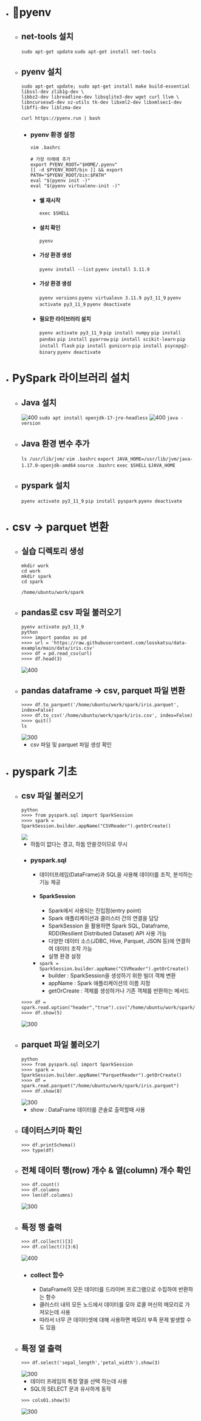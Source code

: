 - # pyenv
	- ## net-tools 설치
		`sudo apt-get update`
		`sudo apt-get install net-tools`
	- ## pyenv 설치
		```
		sudo apt-get update; sudo apt-get install make build-essential libssl-dev zlib1g-dev \
		libbz2-dev libreadline-dev libsqlite3-dev wget curl llvm \
		libncursesw5-dev xz-utils tk-dev libxml2-dev libxmlsec1-dev libffi-dev liblzma-dev
		```
		`curl https://pyenv.run | bash`
		- ### pyenv 환경 설정
			```
			vim .bashrc
			
			# 가장 아래에 추가
			export PYENV_ROOT="$HOME/.pyenv"
			[[ -d $PYENV_ROOT/bin ]] && export PATH="$PYENV_ROOT/bin:$PATH"
			eval "$(pyenv init -)"
			eval "$(pyenv virtualenv-init -)"
			```
			- #### 쉘 재시작
				`exec $SHELL`
			- #### 설치 확인
				`pyenv`
			- #### 가상 환경 생성
				`pyenv install --list`
				`pyenv install 3.11.9`
			- #### 가상 환경 생성
				`pyenv versions`
				`pyenv virtualevn 3.11.9 py3_11_9`
				`pyenv activate py3_11_9`
				`pyenv deactivate`
			- #### 필요한 라이브러리 설치
				`pyenv activate py3_11_9`
				`pip install numpy`
				`pip install pandas`
				`pip install pyarrow`
				`pip install scikit-learn`
				`pip install flask`
				`pip install gunicorn`
				`pip install psycopg2-binary`
				`pyenv deactivate`
- # PySpark 라이브러리 설치
	- ## Java 설치
		![400](https://i.imgur.com/B8yIit8.png)
		`sudo apt install openjdk-17-jre-headless`
		![400](https://i.imgur.com/6YIcPH3.png)
		`java -version`
	- ## Java 환경 변수 추가
		`ls /usr/lib/jvm/`
		`vim .bashrc`
		`export JAVA_HOME=/usr/lib/jvm/java-1.17.0-openjdk-amd64`
		`source .bashrc`
		`exec $SHELL`
		`$JAVA_HOME`
	- ## pyspark 설치
		`pyenv activate py3_11_9`
		`pip install pyspark`
		`pyenv deactivate`
- #  csv -> parquet 변환
	- ## 실습 디렉토리 생성
		```
		mkdir work
		cd work
		mkdir spark
		cd spark
		
		/home/ubuntu/work/spark
		```
	- ## pandas로 csv 파일 불러오기
		```
		pyenv activate py3_11_9
		python
		>>>> import pandas as pd
		>>>> url = 'https://raw.githubusercontent.com/losskatsu/data-example/main/data/iris.csv'
		>>>> df = pd.read_csv(url)
		>>>> df.head(3)
		```
		![400](https://i.imgur.com/x1pItRJ.png)
	- ## pandas dataframe -> csv, parquet 파일 변환
		```
		>>>> df.to_parquet('/home/ubuntu/work/spark/iris.parquet', index=False)
		>>>> df.to_csv('/home/ubuntu/work/spark/iris.csv', index=False)
		>>>> quit()
		ls
		```
		![300](https://i.imgur.com/Xv1rumC.png)
		- csv 파일 및 parquet 파일 생성 확인
- # pyspark 기초
	- ## csv 파일 불러오기
		```
		python
		>>>> from pyspark.sql import SparkSession
		>>>> spark = SparkSession.builder.appName("CSVReader").getOrCreate()
		```
		![](https://i.imgur.com/XxzurvD.png)
		- 하둡이 없다는 경고, 하둡 안쓸것이므로 무시
		- ### pyspark.sql
			- 데이터프레임(DataFrame)과 SQL을 사용해 데이터를 조작, 분석하는 기능 제공
			- #### SparkSession
				- Spark에서 사용되는 진입점(entry point)
				- Spark 애플리케이션과 클러스터 간의 연결을 담당
				- SparkSession 을 활용하면 Spark SQL, Dataframe, RDD(Resilient Distributed Dataset) API 사용 가능
				- 다양한 데이터 소스(JDBC, Hive, Parquet, JSON 등)에 연결하여 데이터 조작 가능
				- 실행 환경 설정
			- `spark = SparkSession.builder.appName("CSVReader").getOrCreate()`
				- builder : SparkSession을 생성하기 위한 빌더 객체 변환
				- appName : Spark 애플리케이션의 이름 지정
				- getOrCreate : 객체를 생성하거나 기존 객체를 반환하는 메서드
		```
		>>>> df = spark.read.option("header","true").csv("/home/ubuntu/work/spark/iris.csv")
		>>>> df.show(5)
		```
		![300](https://i.imgur.com/GOKszaE.png)
	- ## parquet 파일 불러오기
		```
		python
		>>>> from pyspark.sql import SparkSession
		>>>> spark = SparkSession.builder.appName("ParquetReader").getOrCreate()
		>>>> df = spark.read.parquet("/home/ubuntu/work/spark/iris.parquet")
		>>>> df.show(8)
		```
		![300](https://i.imgur.com/adVtpYp.png)
		- show : DataFrame 데이터를 콘솔로 출력할때 사용
	- ## 데이터스키마 확인
		```
		>>> df.printSchema()  
		>>> type(df)
		```
	- ## 전체 데이터 행(row) 개수 & 열(column) 개수 확인
		```
		>>> df.count()
		>>> df.columns
		>>> len(df.columns)
		```
		![300](https://i.imgur.com/soEVnKp.png)
	- ## 특정 행 출력
		```
		>>> df.collect()[3]
		>>> df.collect()[3:6]
		```
		![400](https://i.imgur.com/OZV6Vif.png)
		- ### collect 함수
			- DataFrame의 모든 데이터를 드라이버 프로그램으로 수집하여 반환하는 함수
			- 클러스터 내의 모든 노드에서 데이터를 모아 로콜 머신의 메모리로 가져오는데 사용
			- 따라서 너무 큰 데이터셋에 대해 사용하면 메모리 부족 문제 발생할 수도 있음
	- ## 특정 열 출력
		```
		>>> df.select('sepal_length','petal_width').show(3)
		```
		![300](https://i.imgur.com/kwV1uL6.png)
		- 데이터 프레임의 특정 열을 선택 하는데 사용
		- SQL의 SELECT 문과 유사하게 동작
		```>>> cols01 = df.select('sepal_length','petal_width')
		>>> cols01.show(5)
		```
		![300](https://i.imgur.com/KpzXNuH.png)

